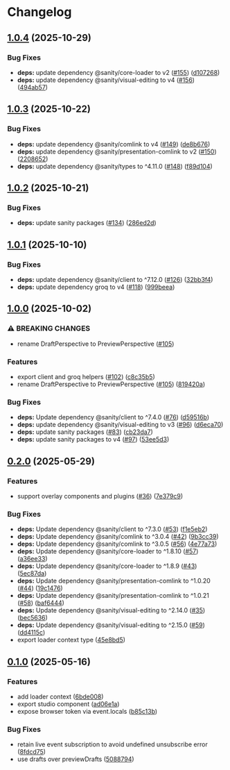 # Changelog

## [1.0.4](https://github.com/sanity-io/sanity-sveltekit/compare/sveltekit-v1.0.3...sveltekit-v1.0.4) (2025-10-29)


### Bug Fixes

* **deps:** update dependency @sanity/core-loader to v2 ([#155](https://github.com/sanity-io/sanity-sveltekit/issues/155)) ([d107268](https://github.com/sanity-io/sanity-sveltekit/commit/d107268c3528f0f63727a8c4ca3da3e0e210f411))
* **deps:** update dependency @sanity/visual-editing to v4 ([#156](https://github.com/sanity-io/sanity-sveltekit/issues/156)) ([494ab57](https://github.com/sanity-io/sanity-sveltekit/commit/494ab57c731f20f6a5ee08eaa922fdd31e5e31dd))

## [1.0.3](https://github.com/sanity-io/sanity-sveltekit/compare/sveltekit-v1.0.2...sveltekit-v1.0.3) (2025-10-22)


### Bug Fixes

* **deps:** update dependency @sanity/comlink to v4 ([#149](https://github.com/sanity-io/sanity-sveltekit/issues/149)) ([de8b676](https://github.com/sanity-io/sanity-sveltekit/commit/de8b676819c40795308c6021b3c0b3d96edbd871))
* **deps:** update dependency @sanity/presentation-comlink to v2 ([#150](https://github.com/sanity-io/sanity-sveltekit/issues/150)) ([2208652](https://github.com/sanity-io/sanity-sveltekit/commit/2208652eccfa1fb91d9ccdcbc49f172c87beaa2e))
* **deps:** update dependency @sanity/types to ^4.11.0 ([#148](https://github.com/sanity-io/sanity-sveltekit/issues/148)) ([f89d104](https://github.com/sanity-io/sanity-sveltekit/commit/f89d104e353f1d51f4bfa6758a749035937c7723))

## [1.0.2](https://github.com/sanity-io/sanity-sveltekit/compare/sveltekit-v1.0.1...sveltekit-v1.0.2) (2025-10-21)


### Bug Fixes

* **deps:** update sanity packages ([#134](https://github.com/sanity-io/sanity-sveltekit/issues/134)) ([286ed2d](https://github.com/sanity-io/sanity-sveltekit/commit/286ed2d89b790a96d2523fcd9de115b4b2ff5328))

## [1.0.1](https://github.com/sanity-io/sanity-sveltekit/compare/sveltekit-v1.0.0...sveltekit-v1.0.1) (2025-10-10)


### Bug Fixes

* **deps:** update dependency @sanity/client to ^7.12.0 ([#126](https://github.com/sanity-io/sanity-sveltekit/issues/126)) ([32bb3f4](https://github.com/sanity-io/sanity-sveltekit/commit/32bb3f47e283327d763d3c2d0210e25af1107396))
* **deps:** update dependency groq to v4 ([#118](https://github.com/sanity-io/sanity-sveltekit/issues/118)) ([999beea](https://github.com/sanity-io/sanity-sveltekit/commit/999beeab1d20b9540db57ac75186f2a8ab53f92f))

## [1.0.0](https://github.com/sanity-io/sanity-sveltekit/compare/sveltekit-v0.2.0...sveltekit-v1.0.0) (2025-10-02)


### ⚠ BREAKING CHANGES

* rename DraftPerspective to PreviewPerspective ([#105](https://github.com/sanity-io/sanity-sveltekit/issues/105))

### Features

* export client and groq helpers ([#102](https://github.com/sanity-io/sanity-sveltekit/issues/102)) ([c8c35b5](https://github.com/sanity-io/sanity-sveltekit/commit/c8c35b5c7565efe093276c93a8764d1277053252))
* rename DraftPerspective to PreviewPerspective ([#105](https://github.com/sanity-io/sanity-sveltekit/issues/105)) ([819420a](https://github.com/sanity-io/sanity-sveltekit/commit/819420aa09664f2795e5ff75f599beb2472430a4))


### Bug Fixes

* **deps:** Update dependency @sanity/client to ^7.4.0 ([#76](https://github.com/sanity-io/sanity-sveltekit/issues/76)) ([d59516b](https://github.com/sanity-io/sanity-sveltekit/commit/d59516b2784b89e1ea8aa813cdf6bd80d533f1bb))
* **deps:** update dependency @sanity/visual-editing to v3 ([#96](https://github.com/sanity-io/sanity-sveltekit/issues/96)) ([d6eca70](https://github.com/sanity-io/sanity-sveltekit/commit/d6eca70a55380f90c45c0ed66ff2cbf4c18b9794))
* **deps:** update sanity packages ([#83](https://github.com/sanity-io/sanity-sveltekit/issues/83)) ([cb23da7](https://github.com/sanity-io/sanity-sveltekit/commit/cb23da7988adfb023615695f8807950a8bfcae6d))
* **deps:** update sanity packages to v4 ([#97](https://github.com/sanity-io/sanity-sveltekit/issues/97)) ([53ee5d3](https://github.com/sanity-io/sanity-sveltekit/commit/53ee5d3807a260a1d4487be79b73b8fdfd3bce4d))

## [0.2.0](https://github.com/sanity-io/sanity-sveltekit/compare/sveltekit-v0.1.0...sveltekit-v0.2.0) (2025-05-29)


### Features

* support overlay components and plugins ([#36](https://github.com/sanity-io/sanity-sveltekit/issues/36)) ([7e379c9](https://github.com/sanity-io/sanity-sveltekit/commit/7e379c9d26c36f6aa415db68fc237005cf3fbbe0))


### Bug Fixes

* **deps:** Update dependency @sanity/client to ^7.3.0 ([#53](https://github.com/sanity-io/sanity-sveltekit/issues/53)) ([f1e5eb2](https://github.com/sanity-io/sanity-sveltekit/commit/f1e5eb2ac7c75bcb75e069675330226fbb8405cb))
* **deps:** Update dependency @sanity/comlink to ^3.0.4 ([#42](https://github.com/sanity-io/sanity-sveltekit/issues/42)) ([9b3cc39](https://github.com/sanity-io/sanity-sveltekit/commit/9b3cc3965fe6509e91405ed72dd08cc4503636dc))
* **deps:** Update dependency @sanity/comlink to ^3.0.5 ([#56](https://github.com/sanity-io/sanity-sveltekit/issues/56)) ([4e77a73](https://github.com/sanity-io/sanity-sveltekit/commit/4e77a738ce99e3037640ca5594aa0a665e20d84f))
* **deps:** Update dependency @sanity/core-loader to ^1.8.10 ([#57](https://github.com/sanity-io/sanity-sveltekit/issues/57)) ([a36ee33](https://github.com/sanity-io/sanity-sveltekit/commit/a36ee33dfcd7d0ad75d1adcd2989620bd30ac2b6))
* **deps:** Update dependency @sanity/core-loader to ^1.8.9 ([#43](https://github.com/sanity-io/sanity-sveltekit/issues/43)) ([5ec87da](https://github.com/sanity-io/sanity-sveltekit/commit/5ec87da1b8eb1be07c292b069c92850a0df078cb))
* **deps:** Update dependency @sanity/presentation-comlink to ^1.0.20 ([#44](https://github.com/sanity-io/sanity-sveltekit/issues/44)) ([19c1476](https://github.com/sanity-io/sanity-sveltekit/commit/19c14764482457b0efc2545ec36ee9bd2af70fa2))
* **deps:** Update dependency @sanity/presentation-comlink to ^1.0.21 ([#58](https://github.com/sanity-io/sanity-sveltekit/issues/58)) ([baf6444](https://github.com/sanity-io/sanity-sveltekit/commit/baf644427c56696316d8ecf579c192fbe14417f0))
* **deps:** Update dependency @sanity/visual-editing to ^2.14.0 ([#35](https://github.com/sanity-io/sanity-sveltekit/issues/35)) ([bec5636](https://github.com/sanity-io/sanity-sveltekit/commit/bec5636b0a42b8d131b18a7d4c068e8f22c39523))
* **deps:** Update dependency @sanity/visual-editing to ^2.15.0 ([#59](https://github.com/sanity-io/sanity-sveltekit/issues/59)) ([dd4115c](https://github.com/sanity-io/sanity-sveltekit/commit/dd4115c6b468de9871ccaf750fbd3c79aeb7142c))
* export loader context type ([45e8bd5](https://github.com/sanity-io/sanity-sveltekit/commit/45e8bd5f4691148ca8d4524d2fbe8632ad965ea5))

## [0.1.0](https://github.com/sanity-io/sanity-sveltekit/compare/sveltekit-v0.0.1...sveltekit-v0.1.0) (2025-05-16)


### Features

* add loader context ([6bde008](https://github.com/sanity-io/sanity-sveltekit/commit/6bde0083ab5305aab9be5a167ddc6b446611fb2d))
* export studio component ([ad06e1a](https://github.com/sanity-io/sanity-sveltekit/commit/ad06e1ab974587dfe798f5d051190d2e3e34b246))
* expose browser token via event.locals ([b85c13b](https://github.com/sanity-io/sanity-sveltekit/commit/b85c13bab658ce327edd5da165b9f1616b61da65))


### Bug Fixes

* retain live event subscription to avoid undefined unsubscribe error ([8fdcd75](https://github.com/sanity-io/sanity-sveltekit/commit/8fdcd75ed2acca76180b80cbdb430d2ed4f83280))
* use drafts over previewDrafts ([5088794](https://github.com/sanity-io/sanity-sveltekit/commit/508879477caf27b41fdcff88446e96800d878432))

